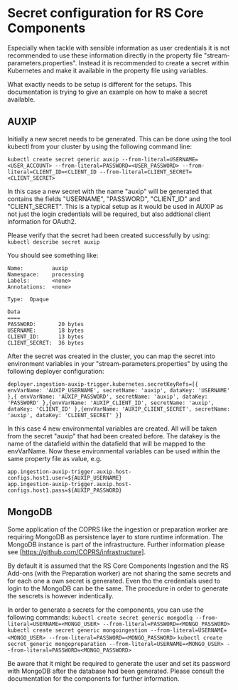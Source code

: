 # Secret configuration for RS Core Components

Especially when tackle with sensible information as user credentials it is not recommended to use these information directly in the property file "stream-parameters.properties". Instead it is recommended to create a secret within Kubernetes and make it available in the property file using variables.

What exactly needs to be setup is different for the setups. This documentation is trying to give an example on how to make a secret available.

## AUXIP

Initially a new secret needs to be generated. This can be done using the tool kubectl from your cluster by using the following command line:

``kubectl create secret generic auxip --from-literal=USERNAME=<USER_ACCOUNT> --from-literal=PASSWORD=<USER_PASSWORD> --from-literal=CLIENT_ID=<CLIENT_ID --from-literal=CLIENT_SECRET=<CLIENT_SECRET>``

In this case a new secret with the name "auxip" will be generated that contains the fields "USERNAME", "PASSWORD", "CLIENT_ID" and "CLIENT_SECRET". This is a typical setup as it would be used in AUXIP as not just the login credentials will be required, but also addtional client information for OAuth2.

Please verify that the secret had been created successfully by using:
``kubectl describe secret auxip``

You should see something like:
```
Name:         auxip
Namespace:    processing
Labels:       <none>
Annotations:  <none>

Type:  Opaque

Data
====
PASSWORD:       20 bytes
USERNAME:       18 bytes
CLIENT_ID:      13 bytes
CLIENT_SECRET:  36 bytes
```

After the secret was created in the cluster, you can map the secret into environment variables in your "stream-parameters.properties" by using the following deployer configuration:

``deployer.ingestion-auxip-trigger.kubernetes.secretKeyRefs=[{ envVarName: 'AUXIP_USERNAME', secretName: 'auxip', dataKey: 'USERNAME' },{ envVarName: 'AUXIP_PASSWORD', secretName: 'auxip', dataKey: 'PASSWORD' },{envVarName: 'AUXIP_CLIENT_ID', secretName: 'auxip', dataKey: 'CLIENT_ID' },{envVarName: 'AUXIP_CLIENT_SECRET', secretName: 'auxip', dataKey: 'CLIENT_SECRET' }]``

In this case 4 new environmental variables are created. All will be taken from the secret "auxip" that had been created before. The datakey is the name of the datafield within the datafield that will be mapped to the envVarName. Now these environmental variables can be used within the same property file as value, e.g.
```
app.ingestion-auxip-trigger.auxip.host-configs.host1.user=${AUXIP_USERNAME}
app.ingestion-auxip-trigger.auxip.host-configs.host1.pass=${AUXIP_PASSWORD}
```
## MongoDB

Some application of the COPRS like the ingestion or preparation worker are requiring MongoDB as persistence layer to store runtime information. The MongoDB instance is part of the infrastructure. Further information please see [https://github.com/COPRS/infrastructure].

By default it is assumed that the RS Core Components Ingestion and the RS Add-ons (with the Preparation worker) are not sharing the same secrets and for each one a own secret is generated. Even tho the credentials used to login to the MongoDB can be the same. The procedure in order to generate the sescrets is however indentically.

In order to generate a secrets for the components, you can use the following commands:
``kubectl create secret generic mongodlq --from-literal=USERNAME=<MONGO_USER> --from-literal=PASSWORD=<MONGO_PASSWORD>``
``kubectl create secret generic mongoingestion --from-literal=USERNAME=<MONGO_USER> --from-literal=PASSWORD=<MONGO_PASSWORD>``
``kubectl create secret generic mongopreparation --from-literal=USERNAME=<MONGO_USER> --from-literal=PASSWORD=<MONGO_PASSWORD>``

Be aware that it might be required to generate the user and set its password with MongoDB after the database had been generated. Please consult the documentation for the components for further information.